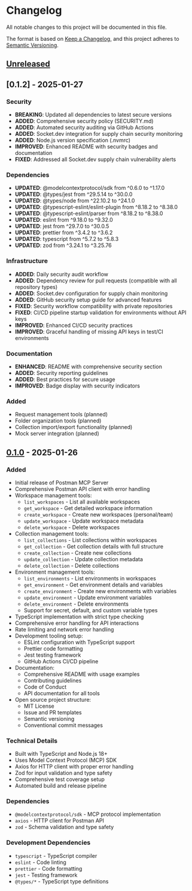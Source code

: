 # Changelog

All notable changes to this project will be documented in this file.

The format is based on [Keep a Changelog](https://keepachangelog.com/en/1.0.0/),
and this project adheres to [Semantic Versioning](https://semver.org/spec/v2.0.0.html).

## [Unreleased]

## [0.1.2] - 2025-01-27

### Security
- **BREAKING**: Updated all dependencies to latest secure versions
- **ADDED**: Comprehensive security policy (SECURITY.md)
- **ADDED**: Automated security auditing via GitHub Actions
- **ADDED**: Socket.dev integration for supply chain security monitoring
- **ADDED**: Node.js version specification (.nvmrc)
- **IMPROVED**: Enhanced README with security badges and documentation
- **FIXED**: Addressed all Socket.dev supply chain vulnerability alerts

### Dependencies
- **UPDATED**: @modelcontextprotocol/sdk from ^0.6.0 to ^1.17.0
- **UPDATED**: @types/jest from ^29.5.14 to ^30.0.0
- **UPDATED**: @types/node from ^22.10.2 to ^24.1.0
- **UPDATED**: @typescript-eslint/eslint-plugin from ^8.18.2 to ^8.38.0
- **UPDATED**: @typescript-eslint/parser from ^8.18.2 to ^8.38.0
- **UPDATED**: eslint from ^9.18.0 to ^9.32.0
- **UPDATED**: jest from ^29.7.0 to ^30.0.5
- **UPDATED**: prettier from ^3.4.2 to ^3.6.2
- **UPDATED**: typescript from ^5.7.2 to ^5.8.3
- **UPDATED**: zod from ^3.24.1 to ^3.25.76

### Infrastructure
- **ADDED**: Daily security audit workflow
- **ADDED**: Dependency review for pull requests (compatible with all repository types)
- **ADDED**: Socket.dev configuration for supply chain monitoring
- **ADDED**: GitHub security setup guide for advanced features
- **FIXED**: Security workflow compatibility with private repositories
- **FIXED**: CI/CD pipeline startup validation for environments without API keys
- **IMPROVED**: Enhanced CI/CD security practices
- **IMPROVED**: Graceful handling of missing API keys in test/CI environments

### Documentation
- **ENHANCED**: README with comprehensive security section
- **ADDED**: Security reporting guidelines
- **ADDED**: Best practices for secure usage
- **IMPROVED**: Badge display with security indicators

### Added
- Request management tools (planned)
- Folder organization tools (planned)
- Collection import/export functionality (planned)
- Mock server integration (planned)

## [0.1.0] - 2025-01-26

### Added
- Initial release of Postman MCP Server
- Comprehensive Postman API client with error handling
- Workspace management tools:
  - `list_workspaces` - List all available workspaces
  - `get_workspace` - Get detailed workspace information
  - `create_workspace` - Create new workspaces (personal/team)
  - `update_workspace` - Update workspace metadata
  - `delete_workspace` - Delete workspaces
- Collection management tools:
  - `list_collections` - List collections within workspaces
  - `get_collection` - Get collection details with full structure
  - `create_collection` - Create new collections
  - `update_collection` - Update collection metadata
  - `delete_collection` - Delete collections
- Environment management tools:
  - `list_environments` - List environments in workspaces
  - `get_environment` - Get environment details and variables
  - `create_environment` - Create new environments with variables
  - `update_environment` - Update environment variables
  - `delete_environment` - Delete environments
  - Support for secret, default, and custom variable types
- TypeScript implementation with strict type checking
- Comprehensive error handling for API interactions
- Rate limiting and network error handling
- Development tooling setup:
  - ESLint configuration with TypeScript support
  - Prettier code formatting
  - Jest testing framework
  - GitHub Actions CI/CD pipeline
- Documentation:
  - Comprehensive README with usage examples
  - Contributing guidelines
  - Code of Conduct
  - API documentation for all tools
- Open source project structure:
  - MIT License
  - Issue and PR templates
  - Semantic versioning
  - Conventional commit messages

### Technical Details
- Built with TypeScript and Node.js 18+
- Uses Model Context Protocol (MCP) SDK
- Axios for HTTP client with proper error handling
- Zod for input validation and type safety
- Comprehensive test coverage setup
- Automated build and release pipeline

### Dependencies
- `@modelcontextprotocol/sdk` - MCP protocol implementation
- `axios` - HTTP client for Postman API
- `zod` - Schema validation and type safety

### Development Dependencies
- `typescript` - TypeScript compiler
- `eslint` - Code linting
- `prettier` - Code formatting
- `jest` - Testing framework
- `@types/*` - TypeScript type definitions

[Unreleased]: https://github.com/ankit-roy-0602/postman-mcp-server/compare/v0.1.0...HEAD
[0.1.0]: https://github.com/ankit-roy-0602/postman-mcp-server/releases/tag/v0.1.0
